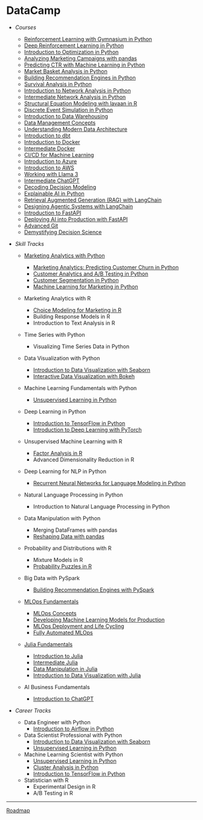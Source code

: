 # DataCamp

* *Courses*
  * [Reinforcement Learning with Gymnasium in Python](https://www.datacamp.com/completed/statement-of-accomplishment/course/26464d5b5f7d3f2515d454754c1c2913f3b0837a)
  * [Deep Reinforcement Learning in Python](https://www.datacamp.com/completed/statement-of-accomplishment/course/458b08d3db72cb9b0a283c412ca6cdf9506e8a49)
  * [Introduction to Optimization in Python](https://www.datacamp.com/completed/statement-of-accomplishment/course/8ec3d7a157b960732515bf9f6a1c7769848c8d1b)
  * [Analyzing Marketing Campaigns with pandas](https://www.datacamp.com/completed/statement-of-accomplishment/course/3c5b9f2a31cd34db107edf6d0468c614d8295939)
  * [Predicting CTR with Machine Learning in Python](https://www.datacamp.com/completed/statement-of-accomplishment/course/e51f8f104ecebfdc593a4c3765d1b2c62d24195b)
  * [Market Basket Analysis in Python](https://www.datacamp.com/completed/statement-of-accomplishment/course/6f77178e3d7ba82230f39707e3529022d1cf9884)
  * [Building Recommendation Engines in Python](https://www.datacamp.com/completed/statement-of-accomplishment/course/2dbe8952edbbf2c6a0269ace339c6d0ec5d30bdb)
  * [Survival Analysis in Python](https://www.datacamp.com/completed/statement-of-accomplishment/course/28355841d003eab3422b48f0029e571b5b108a43)
  * [Introduction to Network Analysis in Python](https://www.datacamp.com/completed/statement-of-accomplishment/course/150b241e8a42841651d416adeb0e28783f32d277)
  * [Intermediate Network Analysis in Python](https://www.datacamp.com/completed/statement-of-accomplishment/course/be0e08e1cff45979226890c0f0225fc612725ad2)
  * [Structural Equation Modeling with lavaan in R](https://www.datacamp.com/completed/statement-of-accomplishment/course/d280773a8d40045cee012ac43a64fc780fef5241)
  * [Discrete Event Simulation in Python](https://www.datacamp.com/completed/statement-of-accomplishment/course/c33f656a2fb141e427843de8bc7fec430145cc69)
  * [Introduction to Data Warehousing](https://www.datacamp.com/completed/statement-of-accomplishment/course/c389f5de361faf6902f124aca3089948ca5e0de8)
  * [Data Management Concepts](https://www.datacamp.com/completed/statement-of-accomplishment/course/ab72c05ed2783766a432c6472d29d90df4772de8)
  * [Understanding Modern Data Architecture](https://www.datacamp.com/completed/statement-of-accomplishment/course/1be69e6acc294c64f0d4aefb412b5b12c5cbc576)
  * [Introduction to dbt](https://www.datacamp.com/completed/statement-of-accomplishment/course/9a51f100b6d93a41bd2cae27a4a55b2891888ae8)
  * [Introduction to Docker](https://www.datacamp.com/completed/statement-of-accomplishment/course/5fa3e915ff66a7be24b15a3bd76d91dcbb86305b)
  * [Intermediate Docker](https://www.datacamp.com/completed/statement-of-accomplishment/course/8ab8529869ba219e06b7fb72419d038788985562)
  * [CI/CD for Machine Learning](https://www.datacamp.com/completed/statement-of-accomplishment/course/ffff9f82833f28d3bc81f37efeb5d08b5a9e7901)
  * [Introduction to Azure](https://www.datacamp.com/completed/statement-of-accomplishment/course/9f1c8d747c1e13a640c22f7471a1ebcde8f3394b)
  * [Introduction to AWS](https://www.datacamp.com/completed/statement-of-accomplishment/course/732c290b4f453dd3552dba98c25ce5886c39baea)
  * [Working with Llama 3](https://www.datacamp.com/completed/statement-of-accomplishment/course/f3df22b16b3387324d23f839695af1b0acbcb511)
  * [Intermediate ChatGPT](https://www.datacamp.com/completed/statement-of-accomplishment/course/1bc7d63cfc1cff5d8b5986fc5ddb1fa575dec3cf)
  * [Decoding Decision Modeling](https://www.datacamp.com/completed/statement-of-accomplishment/course/4be80fcbf0458cc6dd44983c5f5c54ac15867107)
  * [Explainable AI in Python](https://www.datacamp.com/completed/statement-of-accomplishment/course/a02bd773f856ab26b8c10fd81c728fabba9b596e)
  * [Retrieval Augmented Generation (RAG) with LangChain](https://www.datacamp.com/completed/statement-of-accomplishment/course/95cb4e7c98af3c3ef063c6f1cba04bfc4ab15023)
  * [Designing Agentic Systems with LangChain](https://www.datacamp.com/completed/statement-of-accomplishment/course/367df1efda9c889d939a51b845f42054ca19685c)
  * [Introduction to FastAPI](https://www.datacamp.com/completed/statement-of-accomplishment/course/0aa16b6c9020a7ac745c2e2d45f43aabfdfdbd1f)
  * [Deploying AI into Production with FastAPI](https://www.datacamp.com/completed/statement-of-accomplishment/course/ba4825d63d622fd72e52335fe376859a3d162dc0)
  * [Advanced Git](https://www.datacamp.com/completed/statement-of-accomplishment/course/659741b032713da9a362eae2c9b7f24b52ff3df9)
  * [Demystifying Decision Science](https://www.datacamp.com/completed/statement-of-accomplishment/course/5745d474a38c0a47834c8d09cfdbb1aacb6e156e)
  
* *Skill Tracks*

  * [Marketing Analytics with Python](https://www.datacamp.com/statement-of-accomplishment/track/e4237897b7eaa95b81f517c4e823ffcd9fd5da20)
    * [Marketing Analytics: Predicting Customer Churn in Python](https://www.datacamp.com/statement-of-accomplishment/course/b139c5e37cb90da701d4cae269f9a1b236b3a251)
    * [Customer Analytics and A/B Testing in Python](https://www.datacamp.com/statement-of-accomplishment/course/29c7a3e419748c264f5b3c5a35b676b795aec6d4)
    * [Customer Segmentation in Python](https://www.datacamp.com/statement-of-accomplishment/course/96cc13a2329ae6d1af60e3ef3449c02a012f0e4c)
    * [Machine Learning for Marketing in Python](https://www.datacamp.com/statement-of-accomplishment/course/6b3ca04ef97f927bdd7f14af84ed31cd9db70239)

  * Marketing Analytics with R
    * [Choice Modeling for Marketing in R](https://www.datacamp.com/statement-of-accomplishment/course/01850e954b7c582c50076a534e24ec79c6936a28)
    * Building Response Models in R
    * Introduction to Text Analysis in R
    
  * Time Series with Python
    * Visualizing Time Series Data in Python

  * Data Visualization with Python 
    * [Introduction to Data Visualization with Seaborn](https://www.datacamp.com/statement-of-accomplishment/course/df274a6e31bd48163894a7ed27927c57ed838792)
    * [Interactive Data Visualization with Bokeh](https://www.datacamp.com/statement-of-accomplishment/course/b0a4c32246b8ed8746a09de1a761723a2911feb9)

  * Machine Learning Fundamentals with Python
    * [Unsupervised Learning in Python](https://www.datacamp.com/statement-of-accomplishment/course/32af9db2e5457b027046073a0d44b0cc6061f8a1)

  * Deep Learning in Python  
    * [Introduction to TensorFlow in Python](https://www.datacamp.com/statement-of-accomplishment/course/3f9779dd240b10101b2577d3ae7f0d208faf9a8c)
    * [Introduction to Deep Learning with PyTorch](https://www.datacamp.com/statement-of-accomplishment/course/dbd12d2a5f8419b55ee7f15f6eaf6a630adc06c9)

  * Unsupervised Machine Learning with R
    * [Factor Analysis in R](https://www.datacamp.com/statement-of-accomplishment/course/5a7c333de0b19a357524dcd3e9846184b2da8ff1)
    * Advanced Dimensionality Reduction in R

  * Deep Learning for NLP in Python
    * [Recurrent Neural Networks for Language Modeling in Python](https://www.datacamp.com/statement-of-accomplishment/course/af29cc6201c32352ea91f9a3f8390f85202c2882)
    
  * Natural Language Processing in Python
    * Introduction to Natural Language Processing in Python

  * Data Manipulation with Python
    * Merging DataFrames with pandas
    * [Reshaping Data with pandas](https://www.datacamp.com/statement-of-accomplishment/course/94923919a61de57ce8a1cfce5bb8e411fa60ac49)
    
  * Probability and Distributions with R
    * Mixture Models in R
    * [Probability Puzzles in R](https://www.datacamp.com/statement-of-accomplishment/course/cb3768b6336ae0c57c3fda71be894127a00631a6)
    
  * Big Data with PySpark
    * [Building Recommendation Engines with PySpark](https://www.datacamp.com/statement-of-accomplishment/course/83a6591db48ea44602bb7d08502fad1c67ebca12)

  * [MLOps Fundamentals](https://www.datacamp.com/statement-of-accomplishment/track/465c9ad8e74b8bf7b451ea38ba525dda3e2a8500)
    *  [MLOps Concepts](https://www.datacamp.com/statement-of-accomplishment/course/0c85f25e919fa84a97a52e0dde70bc33f35b65c7)
    *  [Developing Machine Learning Models for Production](https://www.datacamp.com/statement-of-accomplishment/course/209cc527c1722d6e460a05acba7132254477dab2)
    *  [MLOps Deployment and Life Cycling](https://www.datacamp.com/statement-of-accomplishment/course/3a5a6f8efb5f248d76fc6e076e16446b0ae9545e)
    *  [Fully Automated MLOps](https://www.datacamp.com/statement-of-accomplishment/course/dbda12d05166780705ec877679d64703a053826d)
 
  * [Julia Fundamentals](https://www.datacamp.com/statement-of-accomplishment/track/cf88bd2cfae6a6596823d1e931106578afc85fcb)
    * [Introduction to Julia](https://www.datacamp.com/statement-of-accomplishment/course/604bbfa3e753a729c972c9b1570e75e1a16e6674)
    * [Intermediate Julia](https://www.datacamp.com/statement-of-accomplishment/course/d43886280f4957d2d5c22d2be9d697a51eec89bc)
    * [Data Manipulation in Julia](https://www.datacamp.com/statement-of-accomplishment/course/5c642f4e6e3184ece862ab4ca58413b9b742f973)
    * [Introduction to Data Visualization with Julia](https://www.datacamp.com/statement-of-accomplishment/course/54de255140d02c5bc4bf8504ac8d8d7170f4da0d)

  * AI Business Fundamentals
    * [Introduction to ChatGPT](https://www.datacamp.com/statement-of-accomplishment/course/ca273f5268957a491f35a0b9cafa22bacf9e1670)

* *Career Tracks*
  * Data Engineer with Python
    * [Introduction to Airflow in Python](https://www.datacamp.com/statement-of-accomplishment/course/c669f0cd95ad3931024d102a5a94036980e1d8b9)
  * Data Scientist Professional with Python
    * [Introduction to Data Visualization with Seaborn](https://www.datacamp.com/statement-of-accomplishment/course/df274a6e31bd48163894a7ed27927c57ed838792)
    * [Unsupervised Learning in Python](https://www.datacamp.com/statement-of-accomplishment/course/32af9db2e5457b027046073a0d44b0cc6061f8a1)
  * Machine Learning Scientist with Python
    * [Unsupervised Learning in Python](https://www.datacamp.com/statement-of-accomplishment/course/32af9db2e5457b027046073a0d44b0cc6061f8a1)
    * [Cluster Analysis in Python](https://www.datacamp.com/statement-of-accomplishment/course/43782b5bd0b5a36f80bc5096141ca383b187c0b2)
    * [Introduction to TensorFlow in Python](https://www.datacamp.com/statement-of-accomplishment/course/3f9779dd240b10101b2577d3ae7f0d208faf9a8c)
  * Statistician with R
    * Experimental Design in R
    * A/B Testing in R

---
[Roadmap](https://trello.com/b/BLplifUB/datacamp-course-roadmap)
